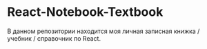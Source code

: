 # React-Notebook-Textbook
В данном репозитории находится моя личная записная книжка / учебник / справочник по React.

